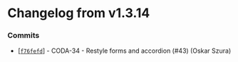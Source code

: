 # Changelog from v1.3.14
### Commits
* [[`f76fefd`](http://github.com/coda-it/graphen/commit/f76fefd83fb5eb729fdbd0c8222318d25e1b8027)] - CODA-34 -  Restyle forms and accordion (#43) (Oskar Szura)